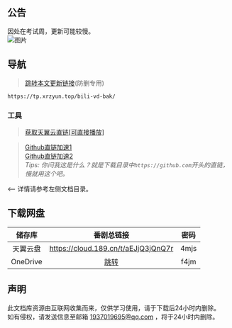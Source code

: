 ## 公告
因处在考试周，更新可能较慢。  
![图片](https://xrzyun.coding.net/p/blog/d/cdn/git/raw/master/img/xbtc/2021/1/30/xbtc_1611942988692_090317bd1c43e34f.jpg)
## 导航
> [跳转本文更新链接](https://tp.xrzyun.top/bili-vd-bak/)(防删专用)

```
https://tp.xrzyun.top/bili-vd-bak/
```

### 工具
> [获取天翼云直链[可直接播放]](https://api.zzux.net/189/down.html)

> [Github直链加速1](https://gh.msx.workers.dev/)  
[Github直链加速2](https://toolwa.com/github/)  
*Tips: 你问我这是什么？就是下载目录中`https://github.com`开头的直链，慢就用这个吧。*

<-- 详情请参考左侧文档目录。

## 下载网盘
储存库 | 番剧总链接 | 密码
:-----------: | :-----------: | :-----------:
 天翼云盘        |     https://cloud.189.cn/t/aEJjQ3jQnQ7r    |       4mjs
 OneDrive | [跳转](https://xrzcloud-my.sharepoint.com/:f:/g/personal/xrz_xrzyun_ml/EualmF7RdnRFpA_WoA1zPxkB-gE8GuaCUWSPftNEeW6dXQ?e=goU1cd) | f4jm 
 
 ## 声明
 此文档库资源由互联网收集而来，仅供学习使用，请于下载后24小时内删除。  
 如有侵权，请发送信息至邮箱 1937019695@qq.com ，将于24小时内删除。

